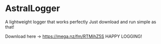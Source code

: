 # AstralLogger
A lightweight logger that works perfectly
Just download and run simple as that!


Download here -> https://mega.nz/fm/RTMihZ5S
HAPPY LOGGING!
